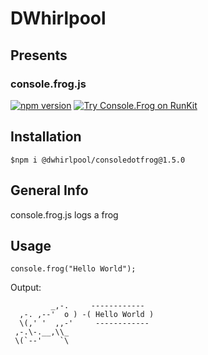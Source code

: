 # DWhirlpool
## Presents
### console.frog.js
[![npm version](https://badge.fury.io/js/@dwhirlpool%2Fconsoledotfrog.svg)](https://badge.fury.io/js/@dwhirlpool%2Fconsoledotfrog)     <a href="https://npm.runkit.com/%40dwhirlpool%2Fconsoledotfrog">
	<img src="https://badge.runkitcdn.com/%40dwhirlpool%2Fconsoledotfrog.svg" alt="Try Console.Frog on RunKit">
</a>
## Installation
```
$npm i @dwhirlpool/consoledotfrog@1.5.0
```
## General Info
console.frog.js logs a frog
## Usage
```
console.frog("Hello World");
```
Output:
```
         _,-.     ------------
  ,-. ,--'  o ) -( Hello World )
  \(,' '  ,,-'     ------------
 ,-.\-.__,\\_
 \(`--'    `\
```
